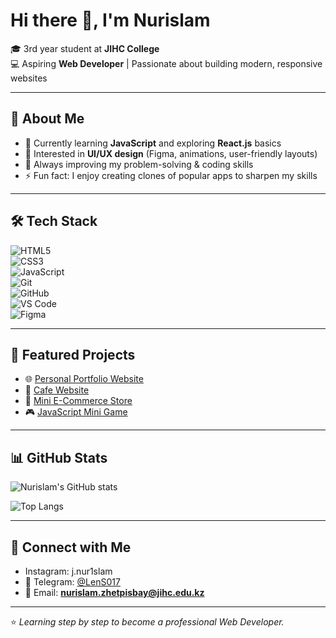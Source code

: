 # Hi there 👋, I'm Nurislam  

🎓 3rd year student at **JIHC College**  
💻 Aspiring **Web Developer** | Passionate about building modern, responsive websites  

---

## 🚀 About Me
- 🌱 Currently learning **JavaScript** and exploring **React.js** basics  
- 🎨 Interested in **UI/UX design** (Figma, animations, user-friendly layouts)  
- 📖 Always improving my problem-solving & coding skills  
- ⚡ Fun fact: I enjoy creating clones of popular apps to sharpen my skills  

---

## 🛠 Tech Stack
![HTML5](https://img.shields.io/badge/HTML5-E34F26?style=for-the-badge&logo=html5&logoColor=white)  
![CSS3](https://img.shields.io/badge/CSS3-1572B6?style=for-the-badge&logo=css3&logoColor=white)  
![JavaScript](https://img.shields.io/badge/JavaScript-F7DF1E?style=for-the-badge&logo=javascript&logoColor=black)  
![Git](https://img.shields.io/badge/Git-F05032?style=for-the-badge&logo=git&logoColor=white)  
![GitHub](https://img.shields.io/badge/GitHub-181717?style=for-the-badge&logo=github&logoColor=white)  
![VS Code](https://img.shields.io/badge/VS%20Code-0078d7?style=for-the-badge&logo=visual-studio-code&logoColor=white)  
![Figma](https://img.shields.io/badge/Figma-F24E1E?style=for-the-badge&logo=figma&logoColor=white)  

---

## 📂 Featured Projects
- 🌐 [Personal Portfolio Website](https://nur1slam20.github.io/Portfolio/)  
- 📰 [Cafe Website]( https://nur1slam20.github.io/Money_project/)  
- 🛒 [Mini E-Commerce Store](https://nur1slam20.github.io/shop/)  
- 🎮 [JavaScript Mini Game](https://nur1slam20.github.io/game/)  

---

## 📊 GitHub Stats
![Nurislam's GitHub stats](https://github-readme-stats.vercel.app/api?username=nur1slam20&show_icons=true&theme=radical&include_all_commits=true&count_private=true)

![Top Langs](https://github-readme-stats.vercel.app/api/top-langs/?username=nur1slam20&layout=compact&theme=radical)

---

## 🤝 Connect with Me
- Instagram: j.nur1slam
- 💬 Telegram: [@LenS017](https://t.me/LenS017)  
- 📧 Email: **nurislam.zhetpisbay@jihc.edu.kz**  

---

⭐️ *Learning step by step to become a professional Web Developer.*
